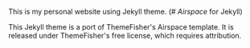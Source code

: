 This is my personal website using Jekyll theme. (# _Airspace_ for Jekyll)

This Jekyll theme is a port of ThemeFisher's Airspace template. It is released under ThemeFisher's free license, which requires attribution.
